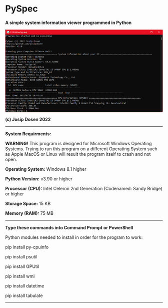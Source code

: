 # PySpec
**A simple system information viewer programmed in Python**

<p align="center">
<img align="center" src=".img/Screenshot 2022-08-29 155030.png" width="900">
</p>

**(c) Josip Dosen 2022**

----------------------

**System Requirments:**

**WARNING!** This program is designed for Microsoft Windows Operating Systems. Trying to run this program on a different Operating System such as Apple MacOS or Linux will result the program itself to crash and not open. 

**Operating System:** Windows 8.1 higher

**Python Version:** v3.90 or higher

**Processor (CPU):** Intel Celeron 2nd Generation (Codenamed: Sandy Bridge) or higher

**Storage Space:** 15 KB

**Memory (RAM):** 75 MB

----------------------
**Type these commands into Command Prompt or PowerShell**

Python modules needed to install in order for the program to work:


pip install py-cpuinfo

pip install psutil

pip install GPUtil

pip install wmi

pip install datetime

pip install tabulate

----------------------

